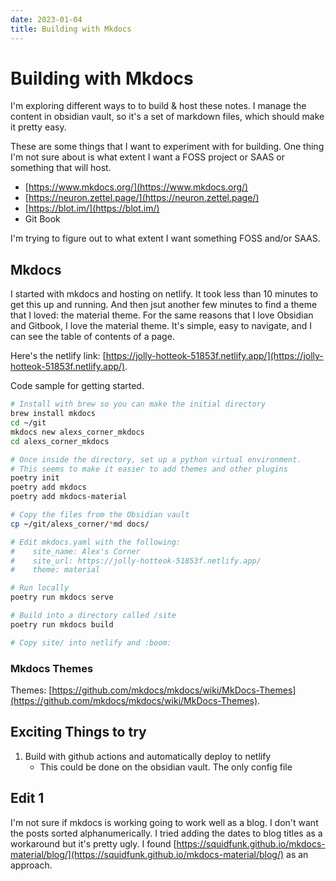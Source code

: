 ```yaml
---
date: 2023-01-04
title: Building with Mkdocs
---
```

# Building with Mkdocs 

I'm exploring different ways to to build & host these notes.
I manage the content in obsidian vault, so it's a set of markdown files, which should make it pretty easy.

These are some things that I want to experiment with for building. 
One thing I'm not sure about is what extent I want a FOSS project or SAAS or something that will host.

- [https://www.mkdocs.org/](https://www.mkdocs.org/)
- [https://neuron.zettel.page/](https://neuron.zettel.page/)
- [https://blot.im/](https://blot.im/)
- Git Book

I'm trying to figure out to what extent I want something FOSS and/or SAAS.

## Mkdocs

I started with mkdocs and hosting on netlify.
It took less than 10 minutes to get this up and running.
And then jsut another few minutes to find a theme that I loved: the material theme. 
For the same reasons that I love Obsidian and Gitbook, I love the material theme.
It's simple, easy to navigate, and I can see the table of contents of a page.

Here's the netlify link: [https://jolly-hotteok-51853f.netlify.app/](https://jolly-hotteok-51853f.netlify.app/).


Code sample for getting started.

```bash
# Install with brew so you can make the initial directory
brew install mkdocs
cd ~/git
mkdocs new alexs_corner_mkdocs
cd alexs_corner_mkdocs

# Once inside the directory, set up a python virtual environment.
# This seems to make it easier to add themes and other plugins
poetry init
poetry add mkdocs
poetry add mkdocs-material

# Copy the files from the Obsidian vault
cp ~/git/alexs_corner/*md docs/

# Edit mkdocs.yaml with the following:
#    site_name: Alex's Corner
#    site_url: https://jolly-hotteok-51853f.netlify.app/
#    theme: material

# Run locally
poetry run mkdocs serve

# Build into a directory called /site
poetry run mkdocs build

# Copy site/ into netlify and :boom:
```

### Mkdocs Themes

Themes: [https://github.com/mkdocs/mkdocs/wiki/MkDocs-Themes](https://github.com/mkdocs/mkdocs/wiki/MkDocs-Themes).

## Exciting Things to try
1. Build with github actions and automatically deploy to netlify
	- This could be done on the obsidian vault. The only config file


## Edit 1
I'm not sure if mkdocs is working going to work well as a blog. 
I don't want the posts sorted alphanumerically. I tried adding the dates to blog titles as a workaround but it's pretty ugly.
I found [https://squidfunk.github.io/mkdocs-material/blog/](https://squidfunk.github.io/mkdocs-material/blog/) as an approach.